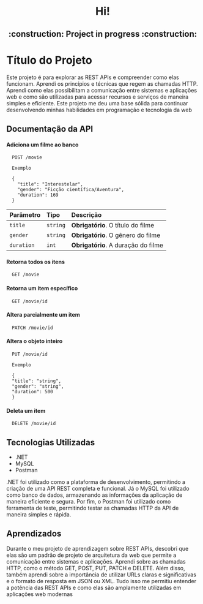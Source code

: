 <h1 align="center">Hi!</h1>
<h2 align="center">
:construction: Project in progress :construction:
</h2>


# Título do Projeto

Este projeto é para explorar as REST APIs e compreender como elas funcionam. Aprendi os princípios e técnicas que regem as chamadas HTTP. Aprendi como elas possibilitam a comunicação entre sistemas e aplicações web e como são utilizadas para acessar recursos e serviços de maneira simples e eficiente. Este projeto me deu uma base sólida para continuar desenvolvendo minhas habilidades em programação e tecnologia da web


## Documentação da API

#### Adiciona um filme ao banco

```http
  POST /movie

  Exemplo

  {
    "title": "Interestelar",
    "gender": "Ficção científica/Aventura",
    "duration": 169
  }
```

| Parâmetro   | Tipo       | Descrição                                   |
| :---------- | :--------- | :------------------------------------------ |
| `title`      | `string` | **Obrigatório**. O título do filme|
| `gender`      | `string` | **Obrigatório**. O gênero do filme |
| `duration`      | `int` | **Obrigatório**. A duração do filme |

#### Retorna todos os itens

```http
  GET /movie
```

#### Retorna um item específico

```http
  GET /movie/id
```

#### Altera parcialmente um item

```http
  PATCH /movie/id
```

#### Altera o objeto inteiro

```http
  PUT /movie/id

  Exemplo

  {
  "title": "string",
  "gender": "string",
  "duration": 500
  }
```

#### Deleta um item

```http
  DELETE /movie/id
```

## Tecnologias Utilizadas
- .NET
- MySQL
- Postman

.NET foi utilizado como a plataforma de desenvolvimento, permitindo a criação de uma API REST completa e funcional. Já o MySQL foi utilizado como banco de dados, armazenando as informações da aplicação de maneira eficiente e segura. Por fim, o Postman foi utilizado como ferramenta de teste, permitindo testar as chamadas HTTP da API de maneira simples e rápida.

## Aprendizados

Durante o meu projeto de aprendizagem sobre REST APIs, descobri que elas são um padrão de projeto de arquitetura da web que permite a comunicação entre sistemas e aplicações. Aprendi sobre as chamadas HTTP, como o método GET, POST, PUT, PATCH e DELETE. Além disso, também aprendi sobre a importância de utilizar URLs claras e significativas e o formato de resposta em JSON ou XML. Tudo isso me permitiu entender a potência das REST APIs e como elas são amplamente utilizadas em aplicações web modernas

